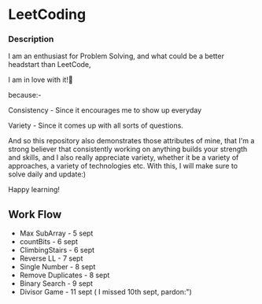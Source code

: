 # LeetCoding


### Description
I am an enthusiast for Problem Solving, and what could be a better headstart than LeetCode,

I am in love with it!🙈 

because:-

Consistency - Since it encourages me to show up everyday

Variety - Since it comes up with all sorts of questions.

And so this repository also demonstrates those attributes of mine, that I'm a strong believer that consistently working on anything builds your strength and skills, and I also really appreciate variety, whether it be a variety of approaches, a variety of technologies etc. With this, I will make sure to solve daily and update:)

Happy learning!

## Work Flow

* Max SubArray    - 5 sept
* countBits       - 6 sept
* ClimbingStairs  - 6 sept
* Reverse LL - 7 sept
* Single Number - 8 sept
* Remove Duplicates - 8 sept
* Binary Search - 9 sept
* Divisor Game - 11 sept ( I missed 10th sept, pardon:")

